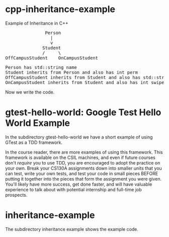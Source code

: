 # cpp-inheritance-example
Example of Inheritance in C++


<pre>
               Person
                 |
                 v
              Student
              /     \
OffCampusStudent    OnCampusStudent
</pre>

<pre>
Person has std::string name
Student inherits from Person and also has int perm
OffCampusStudent inherits from Student and also has std::string streetAddress
OnCampusStudent inherits from Student and also has int swipesLeft (for dining hall plan)
</pre>

Now we write the code.

# gtest-hello-world: Google Test Hello World Example

In the subdirectory gtest-hello-world we have a short example of using GTest as a TDD framework.

In the course reader, there are more examples of using this framework.   This framework is available on the CSIL machines, and even if future courses don't *require* you to use TDD, you are encouraged to adopt the practice on your own.  Break your CS130A assignments down into smaller units that you can test, write your own tests, and test your code in small pieces BEFORE putting it together into the pieces that form the assignment you were given.  You'll likely have more success, get done faster, and will have valuable experience to talk about with potential internship and full-time job prospects.

# inheritance-example

The subdirectory inheritance example shows the example code.

